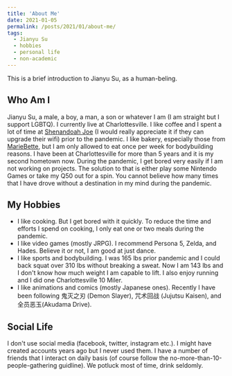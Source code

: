 ```yaml
---
title: 'About Me'
date: 2021-01-05
permalink: /posts/2021/01/about-me/
tags:
  - Jianyu Su
  - hobbies
  - personal life
  - non-academic
---
```


This is a brief introduction to Jianyu Su, as a human-beling.

## Who Am I
Jianyu Su, a male, a boy, a man, a son or whatever I am (I am straight but I support LGBTQ). I currently live at Charlottesville. I like coffee and I spent a lot of time at [Shenandoah Joe](https://shenandoahjoe.com/) (I would really appreciate it if they can upgrade their wifi) prior to the pandemic. I like bakery, especially those from [MarieBette](http://www.mariebette.com/), but I am only allowed to eat once per week for bodybuilding reasons. I have been at Charlottesville for more than 5 years and it is my second hometown now. During the pandemic, I get bored very easily if I am not working on projects. The solution to that is either play some Nintendo Games or take my Q50 out for a spin. You cannot believe how many times that I have drove without a destination in my mind during the pandemic.

## My Hobbies
- I like cooking. But I get bored with it quickly. To reduce the time and efforts I spend on cooking, I only eat one or two meals during the pandemic.
- I like video games (mostly JRPG). I recommend Persona 5, Zelda, and Hades. Believe it or not, I am good at just dance.
- I like sports and bodybuilding. I was 165 lbs prior pandemic and I could back squat over 310 lbs without breaking a sweat. Now I am 143 lbs and I don't know how much weight I am capable to lift. I also enjoy running and I did one Charlottesville 10 Miler.
- I like animations and comics (mostly Japanese ones). Recently I have been following 鬼灭之刃 (Demon Slayer), 咒术回战 (Jujutsu Kaisen), and 全员恶玉(Akudama Drive).

## Social Life
I don't use social media (facebook, twitter, instagram etc.). I might have created accounts years ago but I never used them. I have a number of friends that I interact on daily basis (of course follow the no-more-than-10-people-gathering guidline). We potluck most of time, drink seldomly. 

